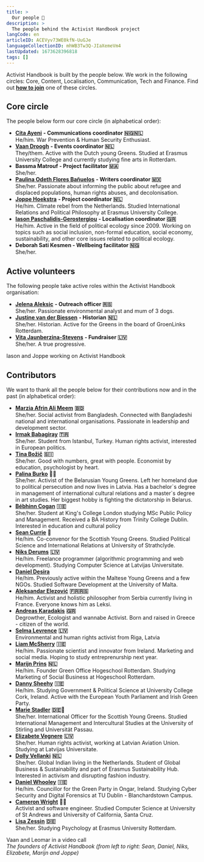 ```yaml
---
title: >
  Our people 👋
description: >
  The people behind the Activist Handbook project
langCode: en
articleID: ACEVyv73WE0kfN-UuGJe
languageCollectionID: mhWB3Tw3Q-JIaXemeVm4
lastUpdated: 1673628396818
tags: []
---
```


Activist Handbook is built by the people below. We work in the following circles: Core, Content, Localisation, Communication, Tech and Finance. Find out [**how to join**](/join) one of these circles.

## Core circle

The people below form our core circle (in alphabetical order):

-   [**Cita Ayeni**](https://www.linkedin.com/in/cita-ayeni/) **- Communications coordinator 🇳🇬🇳🇱**  
    He/him. War Prevention & Human Security Enthusiast.
-   [**Vaan Droogh**](mailto:vaandroogh@gmail.com) **- Events coordinator 🇳🇱**  
    They/them. Active with the Dutch young Greens. Studied at Erasmus University College and currently studying fine arts in Rotterdam.
-   **Bassma Matrouf - Project facilitator 🇲🇦**  
    She/her.
-   [**Paulina Odeth Flores Bañuelos**](https://www.instagram.com/paulinaodeth/) **- Writers coordinator 🇲🇽**  
    She/her. Passionate about informing the public about refugee and displaced populations, human rights abuses, and decolonisation.
-   [**Joppe Hoekstra**](https://joppehoekstra.nl) **- Project coordinator 🇳🇱**  
    He/him. Climate rebel from the Netherlands. Studied International Relations and Political Philosophy at Erasmus University College.
-   [**Iason Paschalidis-Gerostergiou**](https://www.facebook.com/iason.paschalidisgerostergiou) **- Localisation coordinator 🇬🇷**  
    He/him. Active in the field of political ecology since 2009. Working on topics such as social inclusion, non-formal education, social economy, sustainability, and other core issues related to political ecology.
-   **Deborah Sati Kesmen - Wellbeing facilitator 🇳🇬**  
    She/her.

## Active volunteers

The following people take active roles within the Activist Handbook organisation:

-   [**Jelena Aleksic**](https://www.linkedin.com/in/jelena-aleksic-75680017a/) **- Outreach officer 🇷🇸**  
    She/her. Passionate environmental analyst and mum of 3 dogs.
-   [**Justine van der Biessen**](https://www.instagram.com/justinevdbiessen/) **- Historian** **🇳🇱**  
    She/her. Historian. Active for the Greens in the board of GroenLinks Rotterdam.
-   [**Vita Jaunberzina-Stevens**](https://www.facebook.com/snifflesnout) **- Fundraiser 🇱🇻**  
    She/her. A true progressive.

<div><figcaption>Iason and Joppe working on Activist Handbook</figcaption></div>

## Contributors

We want to thank all the people below for their contributions now and in the past (in alphabetical order):

-   [**Marzia Afrin Ali Meem**](https://www.linkedin.com/in/marzia-afrin-ali-meem-马丽芬-9889191a5/) **🇧🇩**  
    She/her. Social activist from Bangladesh. Connected with Bangladeshi national and international organisations. Passionate in leadership and development sector.
-   [**Irmak Babagiray**](https://www.instagram.com/irmakbabagirayy/) **🇹🇷**  
    She/her. Student from Istanbul, Turkey. Human rights activist, interested in European politics.
-   [**Tina Božič**](https://www.linkedin.com/in/tina-božič-65826586/) **🇸🇮**  
    She/her. Good with numbers, great with people. Economist by education, psychologist by heart.
-   [**Palina Burko**](https://www.instagram.com/polbrk/) 🏳️‍🌈  
    She/her. Activist of the Belarusian Young Greens. Left her homeland due to political persecution and now lives in Latvia. Has a bachelor\`s degree in management of international cultural relations and a master\`s degree in art studies. Her biggest hobby is fighting the dictatorship in Belarus.
-   [**Bébhinn Cogan**](https://www.linkedin.com/in/bébhinn-cogan-71757819a/) **🇮🇪**  
    She/her. Student at King's College London studying MSc Public Policy and Management. Received a BA History from Trinity College Dublin. Interested in education and cultural policy
-   [**Sean Currie**](https://twitter.com/seanpwcurrie) **🏴󠁧󠁢󠁳󠁣󠁴󠁿**  
    He/him. Co-convenor for the Scottish Young Greens. Studied Political Science and International Relations at University of Strathclyde.
-   [**Niks Derums**](https://www.facebook.com/niks.derums.7) **🇱🇻**  
    He/him. Freelance programmer (algorithmic programming and web development). Studying Computer Science at Latvijas Universitate.
-   [**Daniel Desira**](https://www.facebook.com/daniel.desira.739)  
    He/him. Previously active within the Maltese Young Greens and a few NGOs. Studied Software Development at the University of Malta.
-   [**Aleksandar Elezović**](https://www.instagram.com/theleksilijum/) **🇫🇷🇷🇸**  
    He/him. Activist and holistic philosopher from Serbia currently living in France. Everyone knows him as Leksi.
-   [**Andreas Karadakis**](https://www.linkedin.com/in/andreas-karadakis-a49931105/) **🇬🇷**  
    Degrowther, Ecologist and wannabe Activist. Born and raised in Greece - citizen of the world.
-   [**Selma Levrence**](https://twitter.com/selmuushh) **🇱🇻**  
    Environmental and human rights activist from Riga, Latvia
-   [**Liam McSherry**](https://www.linkedin.com/in/liam-mcsherry-7344771b6/) **🇮🇪**  
    He/him. Passionate scientist and innovator from Ireland. Marketing and social media. Hoping to study entreprenurship next year.
-   [**Marijn Prins**](https://www.facebook.com/profile.php?id=100013130268740) **🇳🇱**  
    He/him. Founder Green Office Hogeschool Rotterdam. Studying Marketing of Social Business at Hogeschool Rotterdam.
-   [**Danny Sheehy**](https://www.facebook.com/profile.php?id=100005358168040) **🇮🇪**  
    He/him. Studying Government & Political Science at University College Cork, Ireland. Active with the European Youth Parliament and Irish Green Party.
-   [**Marie Stadler**](https://twitter.com/MarieStadtler) **🇩🇪🏴󠁧󠁢󠁳󠁣󠁴󠁿**  
    She/her. International Officer for the Scottish Young Greens. Studied International Management and Intercultural Studies at the University of Stirling and Universität Passau.
-   [**Elizabete Vegnere**](https://www.facebook.com/elizabete.vegnere.5) **🇱🇻**  
    She/her. Human rights activist, working at Latvian Aviation Union. Studying at Latvijas Universitate.
-   [**Dolly Vellanki**](https://www.linkedin.com/in/darpana-vellanki/) **🇳🇱**  
    She/her. Global Indian living in the Netherlands. Student of Global Business & Sustainability and part of Erasmus Sustainability Hub. Interested in activism and disrupting fashion industry.
-   [**Daniel Whooley**](https://www.greenparty.ie/people/daniel-whooley/) **🇮🇪**  
    He/him. Councillor for the Green Party in Ongar, Ireland. Studying Cyber Security and Digital Forensics at TU Dublin - Blanchardstown Campus.
-   [**Cameron Wright**](https://wright.cam) 🏴󠁧󠁢󠁳󠁣󠁴󠁿🏴󠁧󠁢󠁥󠁮󠁧󠁿  
    Activist and software engineer. Studied Computer Science at University of St Andrews and University of California, Santa Cruz.
-   [**Lisa Zessin**](https://www.facebook.com/profile.php?id=100010413341399) **🇩🇪**  
    She/her. Studying Psychology at Erasmus University Rotterdam.

<div><figcaption>Vaan and Leomar in a video call</figcaption></div>

<div><figcaption><i>The founders of Activist Handbook (from left to right: Sean, Daniel, Niks, Elizabete, Marijn and Joppe)</i></figcaption></div>